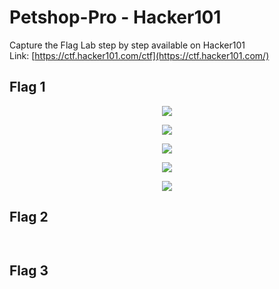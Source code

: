 # Petshop-Pro - Hacker101

Capture the Flag Lab step by step available on Hacker101
<br>
Link: [https://ctf.hacker101.com/ctf](https://ctf.hacker101.com/)

<h2> Flag 1 </h2>

<p align="center">
  <img src="https://github.com/bensadel/PetshopPro-Hacker101/assets/95494769/afba3a4a-4e2a-4d2f-adde-ea3c03ea8809">
</p>
<p align="center">
  <img src="https://github.com/bensadel/PetshopPro-Hacker101/assets/95494769/d181e7f1-2af2-451b-a304-0c18f023a68d">
</p>
<p align="center">
  <img src="https://github.com/bensadel/PetshopPro-Hacker101/assets/95494769/b4c89c2d-3b05-4e14-af55-efc84adc0fba">
</p>
<p align="center">
  <img src="https://github.com/bensadel/PetshopPro-Hacker101/assets/95494769/5407c83b-d414-46de-b55e-5d4d1c22d923">
</p>
<p align="center">
  <img src="https://github.com/bensadel/PetshopPro-Hacker101/assets/95494769/ee5e60a6-b81a-41b2-b1b4-90a6dacbaa7c">


</p>

<h2> Flag 2 </h2>

<p align="center">
  <img src="">
</p>
<p align="center">
  <img src="">
</p>

<h2> Flag 3 </h2>

<p align="center">
  <img src="">
</p>



